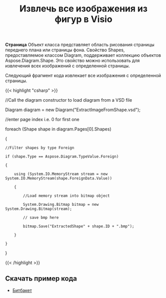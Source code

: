 ﻿---
title: Извлечь все изображения из фигур в Visio
type: docs
weight: 10
url: /ru/net/extract-all-images-from-shapes-in-visio/
---
**Страница** Объект класса представляет область рисования страницы переднего плана или страницы фона. Свойство Shapes, предоставляемое классом Diagram, поддерживает коллекцию объектов Aspose.Diagram.Shape. Это свойство можно использовать для извлечения всех изображений с определенной страницы.

Следующий фрагмент кода извлекает все изображения с определенной страницы.

{{< highlight "csharp" >}}

 //Call the diagram constructor to load diagram from a VSD file

Diagram diagram = new Diagram("ExtractImageFromShape.vsd");

//enter page index i.e. 0 for first one

foreach (Shape shape in diagram.Pages[0].Shapes)

{

	//Filter shapes by type Foreign

	if (shape.Type == Aspose.Diagram.TypeValue.Foreign)

	{

		using (System.IO.MemoryStream stream = new System.IO.MemoryStream(shape.ForeignData.Value))

		{

			//Load memory stream into bitmap object

			System.Drawing.Bitmap bitmap = new System.Drawing.Bitmap(stream);

			// save bmp here

			bitmap.Save("ExtractedShape" + shape.ID + ".bmp");

		}

	}

}

{{< /highlight >}}
## **Скачать пример кода**
- [Битбакет](https://bitbucket.org/asposemarketplace/aspose-for-vsto/src/master/Aspose.Diagram%20Vs%20VSTO%20Visio/)
